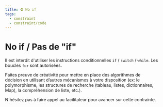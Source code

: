 ```yaml
---
title: ⛔ No if
tags:
  - constraint
  - constraint/code
---
```


# No if / Pas de "if"

Il est interdit d'utiliser les instructions conditionnelles `if` / `switch` / `while`. Les boucles `for` sont
autorisées.

Faites preuve de créativité pour mettre en place des algorithmes de décision en utilisant d’autres mécanismes à votre
disposition (ex: le polymorphisme, les structures de recherche (tableau, listes, dictionnaires, Map), la compréhension
de liste, etc.).

N'hésitez pas à faire appel au facilitateur pour avancer sur cette contrainte.